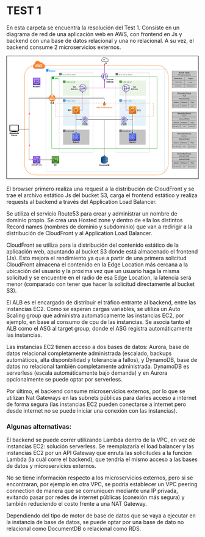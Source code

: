 # TEST 1

En esta carpeta se encuentra la resolución del Test 1.
Consiste en un diagrama de red de una aplicación web en AWS, con frontend en Js y backend con una base de datos relacional y una no relacional. A su vez, el backend consume 2 microservicios externos.

![Diagrama de red de una aplicación web](https://raw.githubusercontent.com/rodrigoAguirre1/devops-challenge/master/test-1/diagrama-red-app.png)

El browser primero realiza una request a la distribución de CloudFront y se trae el archivo estático Js del bucket S3, carga el frontend estático y realiza requests al backend a través del Application Load Balancer.

Se utiliza el servicio Route53 para crear y administrar un nombre de dominio propio. Se crea una Hosted zone y dentro de ella los distintos Record names (nombres de dominio y subdominio) que van a redirigir a la distribución de CloudFront y al Application Load Balancer. 

CloudFront se utiliza para la distribución del contenido estático de la aplicación web, apuntando al bucket S3 donde está almacenado el frontend (Js). Esto mejora el rendimiento ya que a partir de una primera solicitud CloudFront almacena el contenido en la Edge Location más cercana a la ubicación del usuario y la próxima vez que un usuario haga la misma solicitud y se encuentre en el radio de esa Edge Location, la latencia será menor (comparado con tener que hacer la solicitud directamente al bucket S3).

El ALB es el encargado de distribuir el tráfico entrante al backend, entre las instancias EC2. Como se esperan cargas variables, se utiliza un Auto Scaling group que administra automaticamente las instancias EC2, por ejemplo, en base al consumo de cpu de las instancias. Se asocia tanto el ALB como el ASG al target group, donde el ASG registra automáticamente las instancias.

Las instancias EC2 tienen acceso a dos bases de datos: Aurora, base de datos relacional completamente administrada (escalado, backups automáticos, alta disponibilidad y tolerancia a fallos), y DynamoDB, base de datos no relacional también completamente administrada. DynamoDB es serverless (escala automáticamente bajo demanda) y en Aurora opcionalmente se puede optar por serverless.

Por último, el backend consume microservicios externos, por lo que se utilizan Nat Gateways en las subnets públicas para darles acceso a internet de forma segura (las instancias EC2 pueden conectarse a internet pero desde internet no se puede iniciar una conexión con las instancias).

### Algunas alternativas:

El backend se puede correr utilizando Lambda dentro de la VPC, en vez de instancias EC2: solución serverless. Se reemplazaría el load balancer y las instancias EC2 por un API Gateway que enruta las solicitudes a la función Lambda (la cuál corre el backend), que tendría el mismo acceso a las bases de datos y microservicios externos.

No se tiene información respecto a los microservicios externos, pero si se encontraran, por ejemplo en otra VPC, se podría establecer un VPC peering connection de manera que se comuniquen mediante una IP privada, evitando pasar por redes de internet públicas (conexión más segura) y también reduciendo el costo frente a una NAT Gateway.

Dependiendo del tipo de motor de base de datos que se vaya a ejecutar en la instancia de base de datos, se puede optar por una base de dato no relacional como DocumentDB o relacional como RDS.